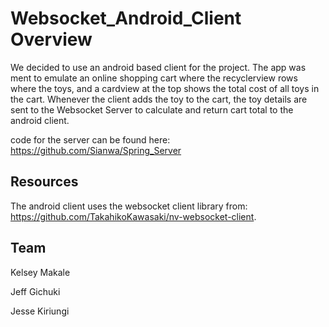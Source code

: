 # Websocket_Android_Client Overview
We decided to use an android based client for the project. 
The app was ment to emulate an online shopping cart where the recyclerview rows where the toys, and a cardview at the top shows the total cost of all toys in the cart.
Whenever the client adds the toy to the cart, the toy details are sent to the Websocket Server to calculate and return cart total to the android client.

code for the server can be found here: https://github.com/Sianwa/Spring_Server

## Resources
The android client uses the websocket client library from: https://github.com/TakahikoKawasaki/nv-websocket-client.

## Team
Kelsey Makale

Jeff Gichuki

Jesse Kiriungi
